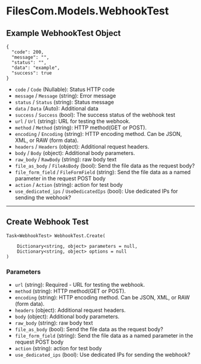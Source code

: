 # FilesCom.Models.WebhookTest

## Example WebhookTest Object

```
{
  "code": 200,
  "message": "",
  "status": "",
  "data": "example",
  "success": true
}
```

* `code` / `Code`  (Nullable<Int64>): Status HTTP code
* `message` / `Message`  (string): Error message
* `status` / `Status`  (string): Status message
* `data` / `Data`  (Auto): Additional data
* `success` / `Success`  (bool): The success status of the webhook test
* `url` / `Url`  (string): URL for testing the webhook.
* `method` / `Method`  (string): HTTP method(GET or POST).
* `encoding` / `Encoding`  (string): HTTP encoding method.  Can be JSON, XML, or RAW (form data).
* `headers` / `Headers`  (object): Additional request headers.
* `body` / `Body`  (object): Additional body parameters.
* `raw_body` / `RawBody`  (string): raw body text
* `file_as_body` / `FileAsBody`  (bool): Send the file data as the request body?
* `file_form_field` / `FileFormField`  (string): Send the file data as a named parameter in the request POST body
* `action` / `Action`  (string): action for test body
* `use_dedicated_ips` / `UseDedicatedIps`  (bool): Use dedicated IPs for sending the webhook?


---

## Create Webhook Test

```
Task<WebhookTest> WebhookTest.Create(
    
    Dictionary<string, object> parameters = null,
    Dictionary<string, object> options = null
)
```

### Parameters

* `url` (string): Required - URL for testing the webhook.
* `method` (string): HTTP method(GET or POST).
* `encoding` (string): HTTP encoding method.  Can be JSON, XML, or RAW (form data).
* `headers` (object): Additional request headers.
* `body` (object): Additional body parameters.
* `raw_body` (string): raw body text
* `file_as_body` (bool): Send the file data as the request body?
* `file_form_field` (string): Send the file data as a named parameter in the request POST body
* `action` (string): action for test body
* `use_dedicated_ips` (bool): Use dedicated IPs for sending the webhook?
